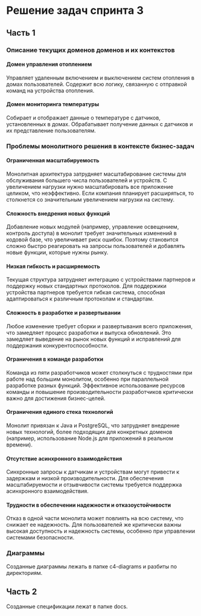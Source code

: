 # Решение задач спринта 3

## Часть 1
### Описание текущих доменов доменов и их контекстов
#### Домен управления отоплением
Управляет удаленным включением и выключением систем отопления в домах пользователей. Содержит всю логику, связанную с отправкой команд на устройства отопления.
#### Домен мониторинга температуры
Собирает и отображает данные о температуре с датчиков, установленных в домах. Обрабатывает получение данных с датчиков и их представление пользователям.

### Проблемы монолитного решения в контексте бизнес-задач

#### Ограниченная масштабируемость
Монолитная архитектура затрудняет масштабирование системы для обслуживания большего числа пользователей и устройств. С увеличением нагрузки нужно масштабировать все приложение целиком, что неэффективно.
Если компания планирует расширяться, то столкнется со значительным увеличением нагрузки на систему.

#### Сложность внедрения новых функций
Добавление новых модулей (например, управление освещением, контроль доступа) в монолит требует значительных изменений в кодовой базе, что увеличивает риск ошибок.
Поэтому становится сложно быстро реагировать на запросы пользователей и добавлять новые функции, которые нужны рынку.

#### Низкая гибкость и расширяемость
Текущая структура затрудняет интеграцию с устройствами партнеров и поддержку новых стандартных протоколов.
Для поддержики устройства партнеров требуется гибкая система, способная адаптироваться к различным протоколам и стандартам.

#### Сложность в разработке и развертывании
Любое изменение требует сборки и развертывания всего приложения, что замедляет процесс разработки и выпуска обновлений.
Это замедляет выведение на рынок новых функций и исправлений для поддержания конкурентоспособности.

#### Ограничения в команде разработки
Команда из пяти разработчиков может столкнуться с трудностями при работе над большим монолитом, особенно при параллельной разработке разных функций.
Эффективное использование ресурсов команды и повышение производительности разработчиков критически важно для достижения бизнес-целей.

#### Ограничения единого стека технологий
Монолит привязан к Java и PostgreSQL, что затрудняет внедрение новых технологий, более подходящих для конкретных доменов (например, использование Node.js для приложений в реальном времени).

#### Отсутствие асинхронного взаимодействия
Синхронные запросы к датчикам и устройствам могут привести к задержкам и низкой производительности. Для обеспечения масштабируемости и отзывчивости системы требуется поддержка асинхронного взаимодействия.

#### Трудности в обеспечении надежности и отказоустойчивости
Отказ в одной части монолита может повлиять на всю систему, что снижает ее надежность. Для пользователей же критически важны высокая доступность и надежность системы, особенно при управлении системами безопасности.


### Диаграммы
Созданные диаграммы лежать в папке c4-diagrams и разбиты по директориям.

## Часть 2

Созданные спецификации лежат в папке docs.
